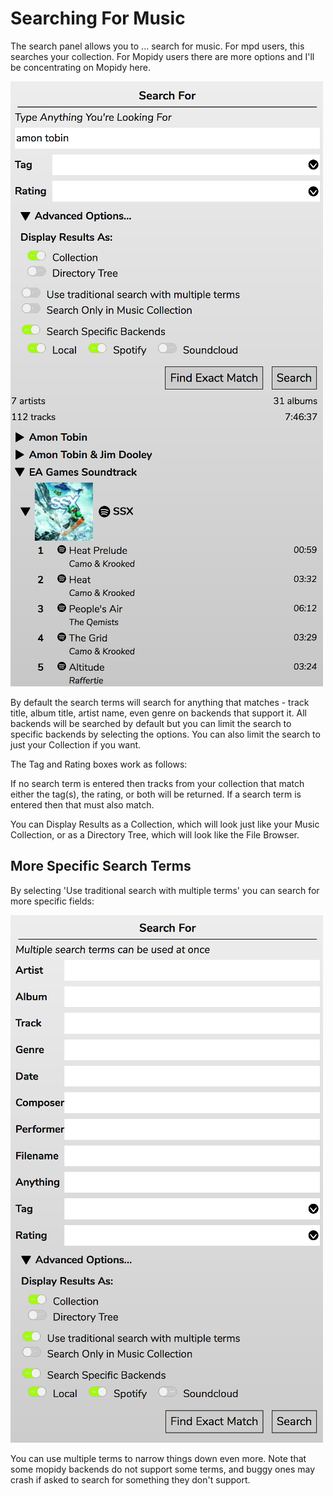 # Searching For Music

The search panel allows you to ... search for music. For mpd users, this searches your collection. For Mopidy users there are more options and I'll be concentrating on Mopidy here.

![](images/search.png)

By default the search terms will search for anything that matches - track title, album title, artist name, even genre on backends that support it. All backends will be searched by default but you can limit the search to specific backends by selecting the options. You can also limit the search to just your Collection if you want.

The Tag and Rating boxes work as follows:

If no search term is entered then tracks from your collection that match either the tag(s), the rating, or both will be returned. If a search term is entered then that must also match.

You can Display Results as a Collection, which will look just like your Music Collection, or as a Directory Tree, which will look like the File Browser.

## More Specific Search Terms

By selecting 'Use traditional search with multiple terms' you can search for more specific fields:

![](images/search2.png)

You can use multiple terms to narrow things down even more. Note that some mopidy backends do not support some terms, and buggy ones may crash if asked to search for something they don't support.
